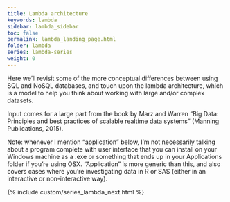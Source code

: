 ```yaml
---
title: Lambda architecture
keywords: lambda
sidebar: lambda_sidebar
toc: false
permalink: lambda_landing_page.html
folder: lambda
series: lambda-series
weight: 0
---
```


Here we’ll revisit some of the more conceptual differences between using SQL and NoSQL databases, and touch upon the lambda architecture, which is a model to help you think about working with large and/or complex datasets.

Input comes for a large part from the book by Marz and Warren “Big Data: Principles and best practices of scalable realtime data systems” (Manning Publications, 2015).

Note: whenever I mention “application” below, I’m not necessarily talking about a program complete with user interface that you can install on your Windows machine as a .exe or something that ends up in your Applications folder if you’re using OSX. “Application” is more generic than this, and also covers cases where you’re investigating data in R or SAS (either in an interactive or non-interactive way).

{% include custom/series_lambda_next.html %}
